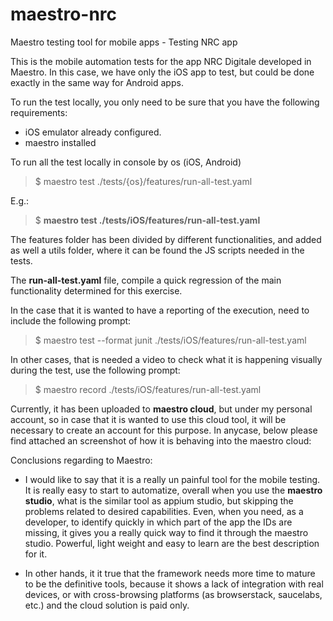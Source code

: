 # maestro-nrc
Maestro testing tool for mobile apps - Testing NRC app

This is the mobile automation tests for the app NRC Digitale developed in Maestro. In this case, we have only the iOS app to test, but could be done exactly in the same way for Android apps.

To run the test locally, you only need to be sure that you have the following requirements:
- iOS emulator already configured.
- maestro installed

To run all the test locally in console by os (iOS, Android)
 > $ maestro test ./tests/{os}/features/run-all-test.yaml

 E.g.: 
 > $ **maestro test ./tests/iOS/features/run-all-test.yaml**

The features folder has been divided by different functionalities, and added as well a utils folder, where it can be found the JS scripts needed in the tests.

The **run-all-test.yaml** file, compile a quick regression of the main functionality determined for this exercise.

In the case that it is wanted to have a reporting of the execution, need to include the following prompt:
 > $ maestro test --format junit ./tests/iOS/features/run-all-test.yaml

In other cases, that is needed a video to check what it is happening visually during the test, use the following prompt:
 > $ maestro record ./tests/iOS/features/run-all-test.yaml

 Currently, it has been uploaded to **maestro cloud**, but under my personal account, so in case that it is wanted to use this cloud tool, it will be necessary to create an account for this purpose. In anycase, below please find attached an screenshot of how it is behaving into the maestro cloud:



 Conclusions regarding to Maestro:
 - I would like to say that it is a really un painful tool for the mobile testing. It is really easy to start to automatize, overall when you use the **maestro studio**, what is the similar tool as appium studio, but skipping the problems related to desired capabilities. Even, when you need, as a developer, to identify quickly in which part of the app the IDs are missing, it gives you a really quick way to find it through the maestro studio. Powerful, light weight and easy to learn are the best description for it.

- In other hands, it it true that the framework needs more time to mature to be the definitive tools, because it shows a lack of integration with real devices, or with cross-browsing platforms (as browserstack, saucelabs, etc.) and the cloud solution is paid only.